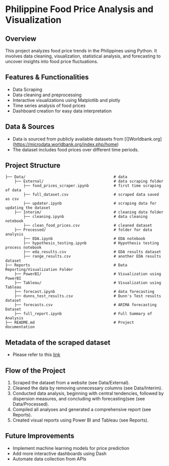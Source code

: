 # Philippine Food Price Analysis and Visualization

## Overview
This project analyzes food price trends in the Philippines using Python. It involves data cleaning, visualization, statistical analysis, and forecasting to uncover insights into food price fluctuations.

## Features & Functionalities
- Data Scraping
- Data cleaning and preprocessing
- Interactive visualizations using Matplotlib and plotly
- Time series analysis of food prices
- Dashboard creation for easy data interpretation


## Data & Sources
- Data is sourced from publicly available datasets from [(]Worldbank.org](https://microdata.worldbank.org/index.php/home)
- The dataset includes food prices over different time periods.

## Project Structure
```
├── Data/                                       # data
    ├── External/                               # data scraping folder
        ├── food_prices_scraper.ipynb           # first time scraping of data
        ├── full_dataset.csv                    # scraped data saved as csv  
        ├── updater.ipynb                       # scraping data for updating the dataset
    ├── Interim/                                # cleaning data folder
        ├── cleaning.ipynb                      # data cleaning notebook
        ├── clean_food_prices.csv               # cleaned dataset
    ├── Processed/                              # folder for data analysis
        ├── EDA.ipynb                           # EDA notebook
        ├── hypothesis_testing.ipynb            # Hypothesis testing process notebook
        ├── eda_results.csv                     # EDA results dataset
        ├── range_results.csv                   # another EDA results dataset
├── Reports                                     # Data Reporting/Visualization Folder
    ├── PowerBI/                                # Visualization using PowerBI
    ├── Tableau/                                # Visualization using Tableau
    ├── forecast.ipynb                          # data forecasting
    ├── dunns_test_results.csv                  # Dunn's Test results dataset
    ├── forecasts.csv                           # ARIMA forecasting Dataset
    ├── full_report.ipynb                       # Full Summary of Analysis
├── README.md                                   # Project documentation

```

## Metadata of the scraped dataset
- Please refer to this [link](https://microdata.worldbank.org/index.php/catalog/6172/data-dictionary/PHL_2021_RTFP_MKT?file_name=PHL_RTFP_mkt_2007_2025-01-27.csv)

## Flow of the Project
1. Scraped the dataset from a website (see Data/External).
2. Cleaned the data by removing unnecessary columns (see Data/Interim).
3. Conducted data analysis, beginning with central tendencies, followed by dispersion measures, and concluding with forecasting(see (see Data/Processed).
4. Compiled all analyses and generated a comprehensive report (see Reports).
5. Created visual reports using Power BI and Tableau (see Reports).

## Future Improvements
- Implement machine learning models for price prediction
- Add more interactive dashboards using Dash
- Automate data collection from APIs

